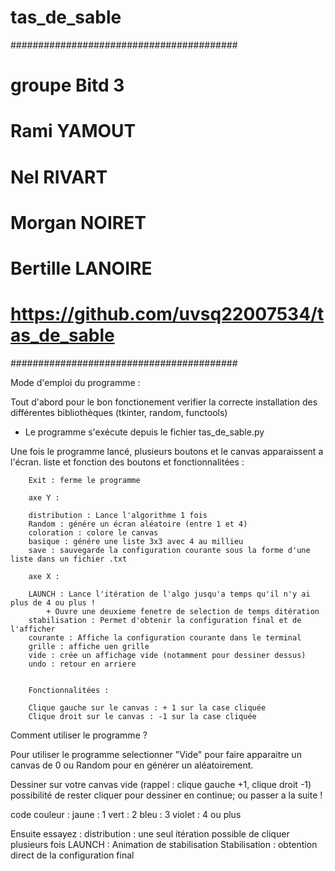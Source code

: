 # tas_de_sable
#########################################
# groupe Bitd 3
# Rami YAMOUT
# Nel RIVART
# Morgan NOIRET
# Bertille LANOIRE
# https://github.com/uvsq22007534/tas_de_sable
#########################################

Mode d'emploi du programme :

Tout d'abord pour le bon fonctionement verifier la correcte installation des différentes bibliothèques (tkinter, random, functools)

- Le programme s'exécute depuis le fichier tas_de_sable.py

Une fois le programme lancé, plusieurs boutons et le canvas apparaissent a l'écran.
    liste et fonction des boutons et fonctionnalitées :

        Exit : ferme le programme

        axe Y :

        distribution : Lance l'algorithme 1 fois
        Random : génére un écran aléatoire (entre 1 et 4)
        coloration : colore le canvas 
        basique : génére une liste 3x3 avec 4 au millieu
        save : sauvegarde la configuration courante sous la forme d'une liste dans un fichier .txt

        axe X :

        LAUNCH : Lance l'itération de l'algo jusqu'a temps qu'il n'y ai plus de 4 ou plus !
            + Ouvre une deuxieme fenetre de selection de temps ditération
        stabilisation : Permet d'obtenir la configuration final et de l'afficher
        courante : Affiche la configuration courante dans le terminal
        grille : affiche uen grille
        vide : crée un affichage vide (notamment pour dessiner dessus)
        undo : retour en arriere 


        Fonctionnalitées :

        Clique gauche sur le canvas : + 1 sur la case cliquée
        Clique droit sur le canvas : -1 sur la case cliquée

Comment utiliser le programme ? 

Pour utiliser le programme selectionner "Vide" pour faire apparaitre un canvas de 0 ou Random pour en générer un aléatoirement.

Dessiner sur votre canvas vide (rappel : clique gauche +1, clique droit -1) possibilité de rester cliquer pour dessiner en continue; ou passer a la suite !


code couleur :
jaune : 1
vert : 2
bleu : 3
violet : 4 ou plus 

Ensuite essayez :
    distribution : une seul itération possible de cliquer plusieurs fois 
    LAUNCH : Animation de stabilisation
    Stabilisation : obtention direct de la configuration final





